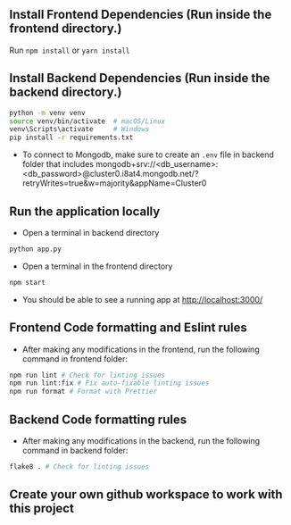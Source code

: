 ## Install Frontend Dependencies (Run inside the frontend directory.)
Run `npm install` or `yarn install` 

## Install Backend Dependencies (Run inside the backend directory.)
```sh
python -m venv venv
source venv/bin/activate  # macOS/Linux
venv\Scripts\activate     # Windows
pip install -r requirements.txt
```
- To connect to Mongodb, make sure to create an `.env` file in backend folder that includes
    mongodb+srv://<db_username>:<db_password>@cluster0.i8at4.mongodb.net/?retryWrites=true&w=majority&appName=Cluster0

## Run the application locally 
- Open a terminal in backend directory
```sh
python app.py
```
- Open a terminal in the frontend directory
```sh
npm start
```
- You should be able to see a running app at [http://localhost:3000/](http://localhost:3000/)

## Frontend Code formatting and Eslint rules 
- After making any modifications in the frontend, run the following command in frontend folder:
```sh
npm run lint # Check for linting issues
npm run lint:fix # Fix auto-fixable linting issues
npm run format # Format with Prettier
```

## Backend Code formatting rules
- After making any modifications in the backend, run the following command in backend folder:
```sh
flake8 . # Check for linting issues
```

## Create your own github workspace to work with this project